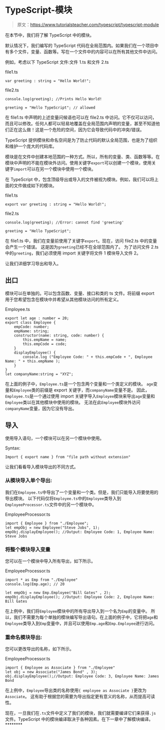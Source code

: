 # TypeScript-模块

> 原文：<https://www.tutorialsteacher.com/typescript/typescript-module>

在本节中，我们将了解 TypeScript 中的模块。

默认情况下，我们编写的 TypeScript 代码在全局范围内。如果我们在一个项目中有多个文件，变量、函数等。写在一个文件中的内容可以在所有其他文件中访问。

例如，考虑以下 TypeScript 文件:文件 1.ts 和文件 2.ts

file1.ts 

```
var greeting : string = "Hello World!"; 
```

file2.ts 

```
console.log(greeting); //Prints Hello World!

greeting = "Hello TypeScript"; // allowed 
```

在 file1.ts 中声明的上述变量问候语也可以在 file2.ts 中访问。它不仅可以访问，而且可以修改。任何人都可以轻易地覆盖在全局范围内声明的变量，甚至不知道他们正在这么做！这是一个危险的空间，因为它会导致代码中的冲突/错误。

TypeScript 提供模块和命名空间是为了防止代码的默认全局范围，也是为了组织和维护一个庞大的代码库。

模块是在文件中创建本地范围的一种方式。所以，所有的变量、类、函数等等。在模块中声明的不能在模块外访问。使用关键字`export`可以创建一个模块，使用关键字`import`可以在另一个模块中使用一个模块。

在 TypeScript 中，包含顶级导出或导入的文件被视为模块。例如，我们可以将上面的文件做成如下的模块。

file1.ts 

```
export var greeting : string = "Hello World!"; 
```

file2.ts 

```
console.log(greeting); //Error: cannot find 'greeting'

greeting = "Hello TypeScript"; 
```

在 file1.ts 中，我们在变量前使用了关键字`export`。现在，访问 file2.ts 中的变量会产生一个错误。 这是因为`greeting`已经不在全球范围内了。 为了访问文件 2.ts 中的`greeting`，我们必须使用 import 关键字将文件 1 模块导入文件 2。

让我们详细学习导出和导入。

## 出口

模块可以在单独的。可以包含函数、变量、接口和类的 ts 文件。将前缀 export 用于您希望包含在模块中并希望从其他模块访问的所有定义。

Employee.ts 

```
export let age : number = 20;
export class Employee {
    empCode: number;
    empName: string;
    constructor(name: string, code: number) {
        this.empName = name;
        this.empCode = code;
    }
    displayEmployee() {
        console.log ("Employee Code: " + this.empCode + ", Employee Name: " + this.empName );
    }
}
let companyName:string = "XYZ"; 
```

在上面的例子中，`Employee.ts`是一个包含两个变量和一个类定义的模块。 `age`变量和`Employee`类的前缀是 export 关键字，而`companyName`变量不是。 因此，`Employee.ts`是一个通过使用 import 关键字导入`Employee`模块来导出`age`变量和`Employee`类以在其他模块中使用的模块。 无法在此`Employee`模块外访问`companyName`变量，因为它没有导出。

## 导入

使用导入语句，一个模块可以在另一个模块中使用。

Syntax:

```
Import { export name } from "file path without extension"

```

让我们看看导入模块导出的不同方式。

### 从模块导入单个导出:

我们在`Employee.ts`中导出了一个变量和一个类。但是，我们只能导入将要使用的导出模块。 以下代码仅将`Employee.ts`中的`Employee`类导入到`EmployeeProcessor.ts`文件中的另一个模块中。

EmployeeProcessor.ts 

```
import { Employee } from "./Employee";
let empObj = new Employee("Steve Jobs", 1);
empObj.displayEmployee(); //Output: Employee Code: 1, Employee Name: Steve Jobs 
```

### 将整个模块导入变量

您可以在一个模块中导入所有导出，如下所示。

EmployeeProcessor.ts 

```
import * as Emp from "./Employee"
console.log(Emp.age); // 20

let empObj = new Emp.Employee("Bill Gates" , 2);
empObj.displayEmployee(); //Output: Employee Code: 2, Employee Name: Bill Gates 
```

在上例中，我们将`Employee`模块中的所有导出导入到一个名为`Emp`的变量中。 所以，我们不需要为每个单独的模块编写导出语句。在上面的例子中，它将把`age`和`Employee`类导入到`Emp`变量中，并且可以使用`Emp.age`和`Emp.Employee`进行访问。

### 重命名模块导出:

您可以更改导出的名称，如下所示。

EmployeeProcessor.ts 

```
import { Employee as Associate } from "./Employee"
let obj = new Associate("James Bond" , 3);
obj.displayEmployee();//Output: Employee Code: 3, Employee Name: James Bond 
```

在上例中，`Employee`导出类的名称使用`{ employee as Associate }`更改为`Associate`。 这有助于根据您的需要为导出指定更有意义的名称，从而提高可读性。

现在，一旦我们在`.ts`文件中定义了我们的模块，我们就需要编译它们来获得`.js`文件。TypeScript 中的模块编译取决于各种因素。在下一章中了解模块编译。********